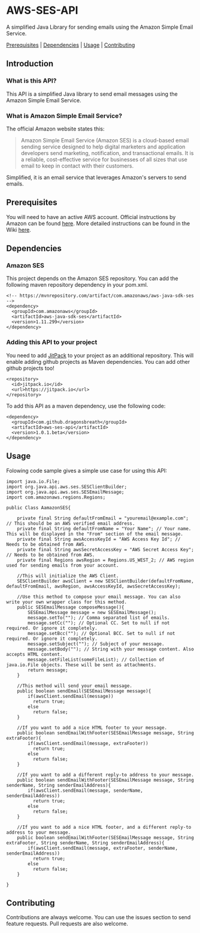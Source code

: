 # AWS-SES-API
A simplified Java Library for sending emails using the Amazon Simple Email Service.

<a class="github-buttons" href="#prerequisites" data-text="Prerequisites">Prerequisites</a> | <a class="github-buttons" href="#dependencies" data-text="Dependencies">Dependencies</a> | <a class="github-buttons" href="#usage" data-text="Usage">Usage</a> | <a class="github-buttons" href="#contributing" data-text="Contributing">Contributing</a>
   
## Introduction
### What is this API?
This API is a simplified Java library to send email messages using the Amazon Simple Email Service.

### What is Amazon Simple Email Service?
The official Amazon website states this:
> Amazon Simple Email Service (Amazon SES) is a cloud-based email sending service designed to help digital marketers 
and application developers send marketing, notification, and transactional emails. 
It is a reliable, cost-effective service for businesses of all sizes that use email to keep in contact with their customers.

Simplified, it is an email service that leverages Amazon's servers to send emails.

## Prerequisites
You will need to have an active AWS account. Official instructions by Amazon can be found [here](https://aws.amazon.com/ses/getting-started/). More detailed instructions can be found in the Wiki [here](https://github.com/dragonsbreath/AWS-SES-API/wiki/Configuring-AWS).

## Dependencies
### Amazon SES
This project depends on the Amazon SES repository. You can add the following maven repository dependency in your pom.xml.

```  
<!-- https://mvnrepository.com/artifact/com.amazonaws/aws-java-sdk-ses -->
<dependency>
  <groupId>com.amazonaws</groupId>
  <artifactId>aws-java-sdk-ses</artifactId>
  <version>1.11.299</version>
</dependency>
```

### Adding this API to your project
You need to add [JitPack](https://jitpack.io/) to your project as an additional repository. This will enable adding github projects as Maven dependencies. You can add other github projects too!

```
<repository>
  <id>jitpack.io</id>
  <url>https://jitpack.io</url>
</repository>
```

To add this API as a maven dependency, use the following code:

```
<dependency>
  <groupId>com.github.dragonsbreath</groupId>
  <artifactId>aws-ses-api</artifactId>
  <version>1.0.1.beta</version>
</dependency>
```

## Usage
Folowing code sample gives a simple use case for using this API:
````
import java.io.File;
import org.java.api.aws.ses.SESClientBuilder;
import org.java.api.aws.ses.SESEmailMessage;
import com.amazonaws.regions.Regions;

public Class AamazonSES{
    
    private final String defaultFromEmail = "youremail@example.com"; // This should be an AWS verified email address.
    private final String defaultFromName = "Your Name"; // Your name. This will be displayed in the "From" section of the email message.
    private final String awsAccessKeyId = "AWS Access Key Id"; // Needs to be obtained from AWS.
    private final String awsSecretAccessKey = "AWS Secret Access Key"; // Needs to be obtained from AWS.
    private final Regions awsRegion = Regions.US_WEST_2; // AWS region used for sending emails from your account.
    
    //This will initialize the AWS Client.
    SESClientBuilder awsClient = new SESClientBuilder(defaultFromName, defaultFromEmail, awsRegion, awsAccessKeyId, awsSecretAccessKey);		  
    
    //Use this method to compose your email message. You can also write your own wrapper class for this method.
    public SESEmailMessage composeMessage(){
        SESEmailMessage message = new SESEmailMessage();
        message.setTo(""); // Comma separated list of emails.
        message.setCc(""); // Optional CC. Set to null if not required. Or ignore it completely.
        message.setBcc(""); // Optional BCC. Set to null if not required. Or ignore it completely.
        message.setSubject(""); // Subject of your message.
        message.setBody(""); // String with your message content. Also accepts HTML content.
        message.setFileList(someFileList); // Collection of java.io.File objects. These will be sent as attachments.
        return message;    
    }
    
    //This method will send your email message.
    public boolean sendEmail(SESEmailMessage message){
        if(awsClient.sendEmail(message))
          return true;
        else
          return false;
    }
    
    //If you want to add a nice HTML footer to your message.
    public boolean sendEmailWithFooter(SESEmailMessage message, String extraFooter){
        if(awsClient.sendEmail(message, extraFooter))
          return true;
        else
          return false;
    }
    
    //If you want to add a different reply-to address to your message.
    public boolean sendEmailWithFooter(SESEmailMessage message, String senderName, String senderEmailAddress){
        if(awsClient.sendEmail(message, senderName, senderEmailAddress))
          return true;
        else
          return false;
    }
    
    //If you want to add a nice HTML footer, and a different reply-to address to your message.
    public boolean sendEmailWithFooter(SESEmailMessage message, String extraFooter, String senderName, String senderEmailAddress){
        if(awsClient.sendEmail(message, extraFooter, senderName, senderEmailAddress))
          return true;
        else
          return false;
    }
    
}

````

## Contributing
Contributions are always welcome. You can use the issues section to send feature requests. Pull requests are also welcome.



